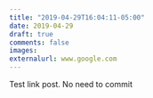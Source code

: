 ```yaml
---
title: "2019-04-29T16:04:11-05:00"
date: 2019-04-29
draft: true
comments: false
images:
externalurl: www.google.com
---
```

Test link post. No need to commit
